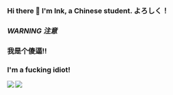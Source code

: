 ### Hi there 👋 I'm Ink, a Chinese student. よろしく！

<!--
**026-Ink/026-Ink** is a ✨ _special_ ✨ repository because its `README.md` (this file) appears on your GitHub profile.

Here are some ideas to get you started:

- 🔭 I’m currently working on ...
- 🌱 I’m currently learning ...
- 👯 I’m looking to collaborate on ...
- 🤔 I’m looking for help with ...
- 💬 Ask me about ...
- 📫 How to reach me: ...
- 😄 Pronouns: ...
- ⚡ Fun fact: ...
-->
###
###
### ***WARNING 注意***
### 我是个傻逼!!
### I'm a fucking idiot!

<a href="https://github.com/026-Ink">
  <img align="left" src="https://github-readme-stats.vercel.app/api?username=026-Ink" />
</a>
<a href="https://github.com/026-Ink">
  <img align="left" src="https://github-readme-stats.vercel.app/api/top-langs/?username=026-Ink" />
</a>
